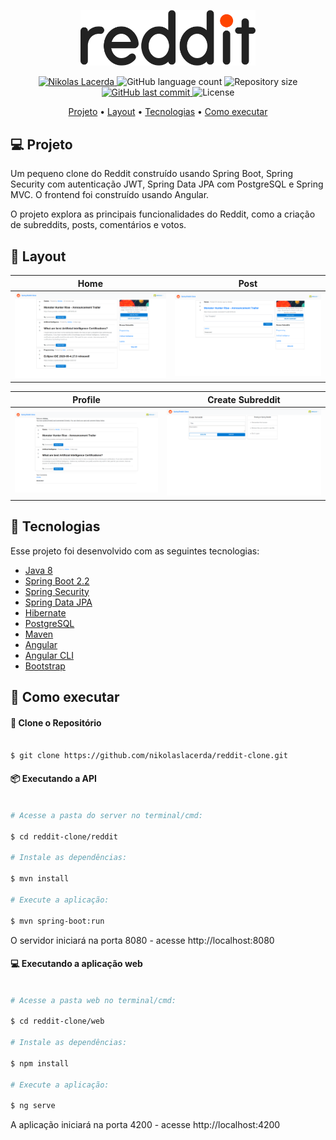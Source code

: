 <p align="center">
   <img src="./.github/logo.png" alt="Reddit" width="280"/>
</p>

<p align="center">	
   <a href="https://www.linkedin.com/in/nikolaslacerda/">
      <img alt="Nikolas Lacerda" src="https://img.shields.io/badge/-Nikolas Lacerda-FF4300?style=flat&logo=Linkedin&logoColor=white" />
   </a>
  
  <img alt="GitHub language count" src="https://img.shields.io/github/languages/count/nikolaslacerda/reddit-clone?color=FF4300">
  
  <img alt="Repository size" src="https://img.shields.io/github/repo-size/nikolaslacerda/reddit-clone?color=FF4300">
  
  <a href="https://github.com/nikolaslacerda/reddit-clone/commits/master">
    <img alt="GitHub last commit" src="https://img.shields.io/github/last-commit/nikolaslacerda/reddit-clone?color=FF4300">
  </a> 
  
  <img alt="License" src="https://img.shields.io/badge/license-MIT-FF4300">
  
</p>

<p align="center">
 <a href="#computer-projeto">Projeto</a> •
    <a href="#art-layout">Layout</a> •
 <a href="#rocket-tecnologias">Tecnologias</a> •
 <a href="#construction_worker-como-executar">Como executar</a>
</p>

## :computer: Projeto

Um pequeno clone do Reddit construído usando Spring Boot, Spring Security com autenticação JWT, Spring Data JPA com PostgreSQL e Spring MVC. O frontend foi construído usando Angular. 

O projeto explora as principais funcionalidades do Reddit, como a criação de subreddits, posts, comentários e votos.

## :art: Layout

Home | Post
---|---
| ![home](.github/home-page.png) | ![post](.github/post-page.png) 

Profile | Create Subreddit
---|---
| ![profile](.github/profile-page.png) | ![subreddit](.github/create-subreddit-page.png) | 

## :rocket: Tecnologias

Esse projeto foi desenvolvido com as seguintes tecnologias:

- [Java 8](https://www.java.com/en/)
- [Spring Boot 2.2](https://spring.io/projects/spring-boot)
- [Spring Security](https://spring.io/projects/spring-security)
- [Spring Data JPA](https://spring.io/projects/spring-data-jpa)
- [Hibernate](https://hibernate.org)
- [PostgreSQL](https://www.postgresql.org)
- [Maven](https://maven.apache.org)
- [Angular](https://angular.io)
- [Angular CLI](https://cli.angular.io)
- [Bootstrap](https://getbootstrap.com)

## :construction_worker: Como executar


#### :repeat: Clone o Repositório

```bash

$ git clone https://github.com/nikolaslacerda/reddit-clone.git

```

#### :package: Executando a API

```bash

# Acesse a pasta do server no terminal/cmd:

$ cd reddit-clone/reddit

# Instale as dependências:

$ mvn install

# Execute a aplicação:

$ mvn spring-boot:run

```

O servidor iniciará na porta 8080 - acesse http://localhost:8080

#### :computer: Executando a aplicação web

```bash

# Acesse a pasta web no terminal/cmd:

$ cd reddit-clone/web

# Instale as dependências:

$ npm install

# Execute a aplicação:

$ ng serve

```

A aplicação iniciará na porta 4200 - acesse http://localhost:4200
